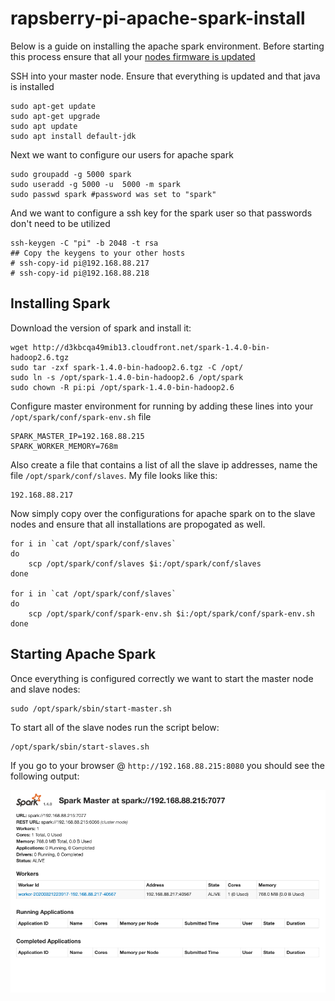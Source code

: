 # rapsberry-pi-apache-spark-install

Below is a guide on installing the apache spark environment. Before starting this process ensure that all your [nodes firmware is updated](https://github.com/fufu70/raspberry-pi-apache-spark-install/blob/master/FIRMWARE_UPDATE.md)

SSH into your master node. Ensure that everything is updated and that java is installed
```
sudo apt-get update
sudo apt-get upgrade
sudo apt update
sudo apt install default-jdk
```

Next we want to configure our users for apache spark

```
sudo groupadd -g 5000 spark
sudo useradd -g 5000 -u  5000 -m spark
sudo passwd spark #password was set to "spark"
```

And we want to configure a ssh key for the spark user so that passwords don't need to be utilized
```
ssh-keygen -C "pi" -b 2048 -t rsa
## Copy the keygens to your other hosts
# ssh-copy-id pi@192.168.88.217
# ssh-copy-id pi@192.168.88.218
```

## Installing Spark

Download the version of spark and install it:
```
wget http://d3kbcqa49mib13.cloudfront.net/spark-1.4.0-bin-hadoop2.6.tgz
sudo tar -zxf spark-1.4.0-bin-hadoop2.6.tgz -C /opt/
sudo ln -s /opt/spark-1.4.0-bin-hadoop2.6 /opt/spark
sudo chown -R pi:pi /opt/spark-1.4.0-bin-hadoop2.6
```

Configure master environment for running by adding these lines into your `/opt/spark/conf/spark-env.sh` file
```
SPARK_MASTER_IP=192.168.88.215
SPARK_WORKER_MEMORY=768m
```

Also create a file that contains a list of all the slave ip addresses, name the file `/opt/spark/conf/slaves`. My file looks like this:
```
192.168.88.217
```

Now simply copy over the configurations for apache spark on to the slave nodes and ensure that all installations are propogated as well.

```
for i in `cat /opt/spark/conf/slaves`
do 
    scp /opt/spark/conf/slaves $i:/opt/spark/conf/slaves
done

for i in `cat /opt/spark/conf/slaves`
do 
    scp /opt/spark/conf/spark-env.sh $i:/opt/spark/conf/spark-env.sh
done
```

## Starting Apache Spark

Once everything is configured correctly we want to start the master node and slave nodes:
```
sudo /opt/spark/sbin/start-master.sh
```
To start all of the slave nodes run the script below:
```
/opt/spark/sbin/start-slaves.sh 
```

If you go to your browser @ `http://192.168.88.215:8080` you should see the following output:

![alt text](https://raw.githubusercontent.com/fufu70/rapsberry-pi-apache-spark-install/master/assets/Screen%20Shot%202020-03-21%20at%206.44.30%20PM.png "Apache Spark Raspberry Pi installation")
